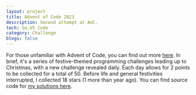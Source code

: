 ```yaml
---
layout: project
title: Advent of Code 2023
description: Second attempt at AoC.
tech: Go,VS Code
category: Challenge
blogs: false
---
```


For those unfamiliar with Advent of Code, you can find out more [here](https://adventofcode.com/2023/about). In brief, it's a series of festive-themed programming challenges leading up to Christmas, with a new challenge revealed daily. Each day allows for 2 points to be collected for a total of 50. Before life and general festivities interrupted, I collected 18 stars (1 more than year ago). You can find source code for [my solutions here](https://github.com/tomaskul/advent-of-code-23).